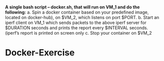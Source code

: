 **A single bash script – docker.sh, that will run on VM_1 and do the following:**
  a. Spin a docker container based on your predefined image, located on docker-hub), on $VM_2, which listens on port $PORT.
  b. Start an iperf client on VM_1 which sends packets to the above iperf server for $DURATION seconds and prints the report every $INTERVAL seconds. (iperf’s report is printed on screen only
  c. Stop your container on $VM_2
# Docker-Exercise
